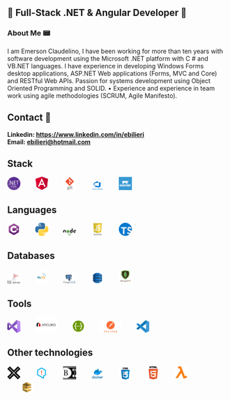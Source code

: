 ## 👋 Full-Stack .NET & Angular Developer 👋

### About Me :pager:

I am Emerson Claudelino, I have been working for more than ten years with software development using the Microsoft .NET platform with C # and VB.NET languages. I have experience in developing Windows Forms desktop applications, ASP.NET Web applications (Forms, MVC and Core) and RESTful Web APIs. Passion for systems development using Object Oriented Programming and SOLID.
• Experience and experience in team work using agile methodologies (SCRUM, Agile Manifesto).

## Contact 💬

**Linkedin: https://www.linkedin.com/in/ebilieri**
<br>
**Email:    ebilieri@hotmail.com**

## Stack
<p align="left">
  <img src="https://github.com/ebilieri/ebilieri/blob/main/assets/NET_Core_Logo.svg" width="30" title=".Net Core">
  <img src="https://github.com/ebilieri/ebilieri/blob/main/assets/angular-logo.png" width="30" title="Angular" hspace="30">
  <img src="https://github.com/ebilieri/ebilieri/blob/main/assets/git-logo.png" width="30" title="GIT">
  <img src="https://github.com/ebilieri/ebilieri/blob/main/assets/azure-devops.png" width="30" title="Azeure DevOps" hspace="30">
  <img src="https://github.com/ebilieri/ebilieri/blob/main/assets/rancher-containers.png" width="30" title="Rancher">
</p>

## Languages
<p align="left">
  <img src="https://github.com/ebilieri/ebilieri/blob/main/assets/c%23.png" width="30" title="C#">
  <img src="https://github.com/ebilieri/ebilieri/blob/main/assets/python.png" width="30" title="Python" hspace="30">
  <img src="https://github.com/ebilieri/ebilieri/blob/main/assets/node-js.png" width="30" title="Node JS">
  <img src="https://github.com/ebilieri/ebilieri/blob/main/assets/javascript.png" width="30" title="JavaScript" hspace="30">
  <img src="https://github.com/ebilieri/ebilieri/blob/main/assets/typescript-logo.svg" width="30" title="TypeScript">
</p>

## Databases
<p align="left">
  <img src="https://github.com/ebilieri/ebilieri/blob/main/assets/ms-sql-server.png" width="30" title="Microsoft SQL Server">
  <img src="https://github.com/ebilieri/ebilieri/blob/main/assets/mysql.png" width="30" title="MySQL" hspace="30">
  <img src="https://github.com/ebilieri/ebilieri/blob/main/assets/postgresql-logo.png" width="30" title="PostgreSQL">
  <img src="https://github.com/ebilieri/ebilieri/blob/main/assets/DynamoDB.png" width="30" title="DynamoDB" hspace="30">
  <img src="https://github.com/ebilieri/ebilieri/blob/main/assets/mongodb-logo.png" width="30" title="MongoDB">
</p>

## Tools
<p align="left">
  <img src="https://github.com/ebilieri/ebilieri/blob/main/assets/visual-studio-logo.jpg" width="30" title="Microsoft Visual Studio">
  <img src="https://github.com/ebilieri/ebilieri/blob/main/assets/apicurio.png" width="50" title="APICURIO" hspace="30">
  <img src="https://github.com/ebilieri/ebilieri/blob/main/assets/Swagger-logo.png" width="30" title="Swagger">
  <img src="https://github.com/ebilieri/ebilieri/blob/main/assets/postman.jpg" width="50" title="POSTMAN" hspace="30">
  <img src="https://github.com/ebilieri/ebilieri/blob/main/assets/visual-studio-code-1.svg" width="30" title="Visual Studio Code">
</p>

## Other technologies
<p align="left">
  <img src="https://github.com/ebilieri/ebilieri/blob/main/assets/xunit-logo.png" width="30" title="xUnit">
  <img src="https://github.com/ebilieri/ebilieri/blob/main/assets/fluent-assertion-logo.png" width="30" title="Fluent Assertions" hspace="30">
  <img src="https://github.com/ebilieri/ebilieri/blob/main/assets/bogus-logo.png" width="30" title="Bogus">
  <img src="https://github.com/ebilieri/ebilieri/blob/main/assets/docker-logo.png" width="30" title="Docker" hspace="30">
  <img src="https://github.com/ebilieri/ebilieri/blob/main/assets/css-logo.jpg" width="30" title="CSS">
  <img src="https://github.com/ebilieri/ebilieri/blob/main/assets/html5-logo.png" width="30" title="HTML 5" hspace="30">
  <img src="https://github.com/ebilieri/ebilieri/blob/main/assets/amazon-lambda-logo.png" width="30" title="Lambda">
  <img src="https://github.com/ebilieri/ebilieri/blob/main/assets/amazon-sqs-logo.png" width="30" title="SQS" hspace="30">
</p>
<!--
**ebilieri/ebilieri** is a ✨ _special_ ✨ repository because its `README.md` (this file) appears on your GitHub profile.

Here are some ideas to get you started:

- 🔭 I’m currently working on ...
- 🌱 I’m currently learning ...
- 👯 I’m looking to collaborate on ...
- 🤔 I’m looking for help with ...
- 💬 Ask me about ...
- 📫 How to reach me: ...
- 😄 Pronouns: ...
- ⚡ Fun fact: ...
-->
